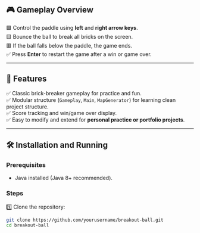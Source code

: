 
## 🎮 Gameplay Overview

🟩 Control the paddle using **left** and **right arrow keys**.  
🟨 Bounce the ball to break all bricks on the screen.  
🟥 If the ball falls below the paddle, the game ends.  
✅ Press **Enter** to restart the game after a win or game over.

---

## 🚀 Features

✅ Classic brick-breaker gameplay for practice and fun.   
✅ Modular structure (`Gameplay`, `Main`, `MapGenerator`) for learning clean project structure.  
✅ Score tracking and win/game over display.  
✅ Easy to modify and extend for **personal practice or portfolio projects**.


---

## 🛠️ Installation and Running

### Prerequisites
- Java installed (Java 8+ recommended).

### Steps

1️⃣ Clone the repository:
```bash
git clone https://github.com/yourusername/breakout-ball.git
cd breakout-ball
